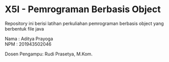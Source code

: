 # X5I - Pemrograman Berbasis Object

Repository ini berisi latihan perkuliahan pemrograman berbasis object yang berbentuk file java

Nama : Aditya Prayoga  
NPM  : 201943502046

Dosen Pengampu: Rudi Prasetya, M.Kom.
